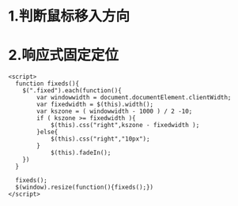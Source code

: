 # 1.判断鼠标移入方向

<script>

​        $("li").on("mouseenter mouseleave",function(e) {

​           var w = this.offsetWidth;

​           var h = this.offsetHeight;

​           var toTop = this.getBoundingClientRect().top + document.body.scrollTop;  //兼容滚动条

​           var x = (e.pageX - this.getBoundingClientRect().left - (w / 2)) * (w > h ? (h / w) : 1);   //获取当前鼠标的x轴位置

​           var y = (e.pageY - toTop - h/2) * (h > w ? (w / h) : 1);

​          //上面对长方形也做了兼容，也就是按照最小的那个边的一半作为半径了

​          //例如有一个宽6，高是2的矩形 右上角的坐标就是{x:3,y:1}，经过上面的计算后{x:2/6 * 3,y:1}=》{x:1,y:1}   算出来也就是45°的样子

​          //如果是正方形，可以去掉后面的系数（w>h && h>w）

​           var direction = Math.round((((Math.atan2(y, x) * 180 / Math.PI) + 180) / 90) + 3) % 4; //direction的值为“0,1,2,3”分别对应着“上，右，下，左”

​           var eventType = e.type;

​           var res = Math.atan2(y, x) / (Math.PI / 180) + 180 ;  

​           // console.log(((Math.atan2(y, x) * 180 / Math.PI) + 180));

​           // console.log(Math.round((Math.atan2(y, x) / (Math.PI / 180) + 180) / 90 + 3) % 4);

​           var dirName = new Array('上方','右侧','下方','左侧');

​           if(eventType == 'mouseenter'){

​              console.log(dirName[direction]+'进入');

​                

​            }else{

​                console.log(dirName[direction]+'离开');

​            }

​        });

​    </script>

# 2.响应式固定定位

	<script>
	  function fixeds(){
	    $(".fixed").each(function(){
	        var windowwidth = document.documentElement.clientWidth;
	        var fixedwidth = $(this).width();
	        var kszone = ( windowwidth - 1000 ) / 2 -10;
	        if ( kszone >= fixedwidth ){
	            $(this).css("right",kszone - fixedwidth );	
	        }else{
	            $(this).css("right","10px");	
	        }
	            $(this).fadeIn();
	    })
	  }
	  
	  fixeds();
	  $(window).resize(function(){fixeds();})
	</script>


